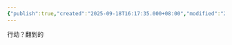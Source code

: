 ```yaml
---
{"publish":true,"created":"2025-09-18T16:17:35.000+08:00","modified":"2025-09-18T16:17:35.000+08:00","cssclasses":""}
---
```


行动？翻到的